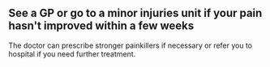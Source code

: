 ## See a GP or go to a minor injuries unit if your pain hasn't improved within a few weeks

The doctor can prescribe stronger painkillers if necessary or refer you to hospital if you need further treatment.